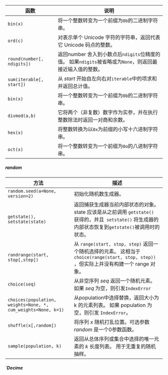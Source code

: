 

| 函数                       | 说明                                                         |
| -------------------------- | ------------------------------------------------------------ |
| `bin(x)`                   | 将一个整数转变为一个前缀为`0b`的二进制字符串。               |
| `ord(c)`                   | 对表示单个 Unicode 字符的字符串，返回代表它 Unicode 码点的整数。 |
| `round(number[, ndigits])` | 返回number 舍入到小数点后`ndigits`位精度的值。 如果`ndigits`被省略或为`None`，则返回最接近输入值的整数。 |
| `sum(iterable[, start])`   | 从 *start* 开始自左向右对`iterable`中的项求和并返回总计值。  |
| `bin(x)`                   | 将一个整数转变为一个前缀为`0b`的二进制字符串。               |
| `divmod(a,b)`              | 它将两个（非复数）数字作为实参，并在执行整数除法时返回一对商和余数。 |
| `hex(x)`                   | 将整数转换为以`0x`为前缀的小写十六进制字符串。               |
| `oct(x)`                   | 将一个整数转变为一个前缀为`0o`的八进制字符串。               |

##### random

| 方法                                                         | 描述                                                         |
| ------------------------------------------------------------ | ------------------------------------------------------------ |
| `random.seed(a=None, version=2)`                             | 初始化随机数生成器。                                         |
| `getstate(), setstate(state)`                                | 返回捕获生成器当前内部状态的对象。state 应该是从之前调用 `getstate() `获得的，并且` setstate()` 将生成器的内部状态恢复到` getstate() `被调用时的状态。 |
| `randrange(start, stop[,step])`                              | 从 `range(start, stop, step)` 返回一个随机选择的元素。 这相当于 `choice(range(start, stop, step))` ，但实际上并没有构建一个 range 对象。 |
| `choice(seq)`                                                | 从非空序列 *seq* 返回一个随机元素。 如果 *seq* 为空，则引发`IndexError` |
| `choices(population, weights=None, *, cum_weights=None, k=1)` | 从population中选择替换，返回大小为 k 的元素列表。 如果 population 为空，则引发 `IndexError`。 |
| `shuffle(x[,random])`                                        | 将序列 *x* 随机打乱位置。可选参数 *random* 是一个0参数函数。 |
| `sample(population, k)`                                      | 返回从总体序列或集合中选择的唯一元素的 *k* 长度列表。 用于无重复的随机抽样。 |

##### `Decime